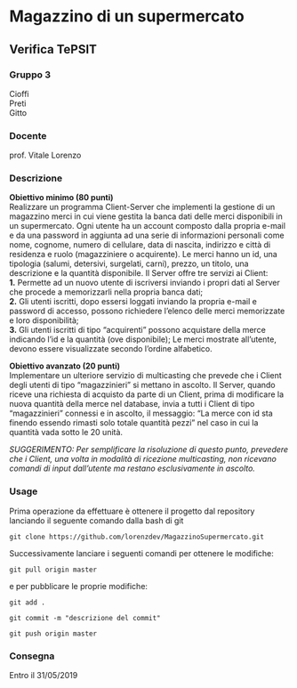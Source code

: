 # Magazzino di un supermercato

## Verifica TePSIT

### Gruppo 3

Cioffi    
Preti    
Gitto   

### Docente

prof. Vitale Lorenzo

### Descrizione
**Obiettivo minimo (80 punti)**  
Realizzare un programma Client-Server che implementi la gestione di un magazzino merci in cui
viene gestita la banca dati delle merci disponibili in un supermercato.
Ogni utente ha un account composto dalla propria e-mail e da una password in aggiunta ad una serie
di informazioni personali come nome, cognome, numero di cellulare, data di nascita, indirizzo e
città di residenza e ruolo (magazziniere o acquirente).
Le merci hanno un id, una tipologia (salumi, detersivi, surgelati, carni), prezzo, un titolo, una
descrizione e la quantità disponibile.
Il Server offre tre servizi ai Client:  
**1.** Permette ad un nuovo utente di iscriversi inviando i propri dati al Server che procede a
memorizzarli nella propria banca dati;  
**2.** Gli utenti iscritti, dopo essersi loggati inviando la propria e-mail e password di accesso,
possono richiedere l’elenco delle merci memorizzate e loro disponibilità;  
**3.** Gli utenti iscritti di tipo “acquirenti” possono acquistare della merce indicando l’id e la
quantità (ove disponibile);
Le merci mostrate all’utente, devono essere visualizzate secondo l’ordine alfabetico.  

**Obiettivo avanzato (20 punti)**  
Implementare un ulteriore servizio di multicasting che prevede che i Client degli utenti di tipo
“magazzinieri” si mettano in ascolto.
Il Server, quando riceve una richiesta di acquisto da parte di un Client, prima di modificare la nuova
quantità della merce nel database, invia a tutti i Client di tipo “magazzinieri” connessi e in ascolto,
il messaggio: “La merce con id sta finendo essendo rimasti solo totale quantità pezzi” nel caso in
cui la quantità vada sotto le 20 unità.  
 
*SUGGERIMENTO: Per semplificare la risoluzione di questo punto, prevedere che i Client, una volta in modalità
di ricezione multicasting, non ricevano comandi di input dall’utente ma restano esclusivamente in
ascolto.*


### Usage

Prima operazione da effettuare è ottenere il progetto dal repository lanciando il seguente comando dalla bash di git
  
```
git clone https://github.com/lorenzdev/MagazzinoSupermercato.git 
```
  
Successivamente lanciare i seguenti comandi per ottenere le modifiche:

```
git pull origin master
```  

e per pubblicare le proprie modifiche:

```
git add .
```  
```
git commit -m "descrizione del commit"
```  
```
git push origin master
```  

### Consegna
Entro il 31/05/2019
